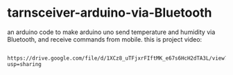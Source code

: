 # tarnsceiver-arduino-via-Bluetooth
an arduino code to make arduino uno send temperature and humidity via Bluetooth, and receive commands from mobile.
this is project video:
                      
                      https://drive.google.com/file/d/1XCz8_uTFjxrFIftMK_e67s6HcH2dTA3L/view?usp=sharing
